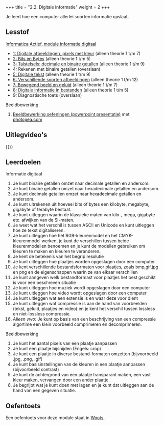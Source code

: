 +++
title = "2.2. Digitale informatie"
weight = 2
+++

Je leert hoe een computer allerlei soorten informatie opslaat.
<!--more-->

## Lesstof
[Informatica Actief, module informatie digitaal](https://moodle.informatica-actief.nl/course/view.php?id=742)
- [1: Digitale afbeeldingen, pixels met kleur](https://moodle.informatica-actief.nl/course/view.php?id=742#section-4) (alleen theorie 1 t/m 7)
- [2: Bits en Bytes](https://moodle.informatica-actief.nl/course/view.php?id=742#section-5) (alleen theorie 1 t/m 5)
- [3: Talstelsels: decimale en binaire getallen](https://moodle.informatica-actief.nl/course/view.php?id=742#section-6) (alleen theorie 1 t/m 9)
- 4: Rekenen met binaire getallen (overslaan)
- [5: Digitale tekst](https://moodle.informatica-actief.nl/course/view.php?id=742#section-8) (alleen theorie 1 t/m 9)
- [6: Verschillende soorten afbeeldingen](https://moodle.informatica-actief.nl/course/view.php?id=742#section-9) (alleen theorie 1 t/m 12)
- [7: Bewegend beeld en geluid](https://moodle.informatica-actief.nl/course/view.php?id=742#section-10) (alleen theorie 1 t/m 7)
- [8: Digitale informatie in bestanden](https://moodle.informatica-actief.nl/course/view.php?id=742#section-11) (alleen theorie 1 t/m 5)
- 9: Diagnostische toets (overslaan)

Beeldbewerking
1. [Beeldbewerking oefeningen (powerpoint presentatie)](./informatie_lespresentatie_beeldbewerking.pptx) met [photopea.com](https://photopea.com)

## Uitlegvideo's
{{<youtube id="https://www.youtube.com/playlist?list=PLpTljPS--R5A9aLTfJz1RvxnqZHaPWpK8">}}

## Leerdoelen
Informatie digitaal
1.	Je kunt binaire getallen omzet naar decimale getallen en andersom.
2.	Je kunt binaire getallen omzet naar hexadecimale getallen en andersom.
3.	Je kunt decimale getallen omzet naar hexadecimale getallen en andersom.
4.	Je kunt uitrekenen uit hoeveel bits of bytes een kilobyte, megabyte, gigabyte of terabyte bestaat.
5.	Je kunt uitleggen waarin de klassieke maten van kilo-, mega, gigabyte etc. afwijken van de SI-maten.
6.	Je weet wat het verschil is tussen ASCII en Unicode en kunt uitleggen hoe ze tekst digitaliseren.
7.	Je kunt uitleggen hoe het RGB-kleurenmodel en het CMYK-kleurenmodel werken, je kunt de verschillen tussen beide kleurenmodellen benoemen en je kunt de modellen gebruiken om kleuren te maken en kleuren te veranderen.
8.	Je kent de betekenis van het begrip resolutie
9.	Je kunt uitleggen hoe plaatjes worden opgeslagen door een computer
10.	Je kent verschillende bestandsformaten voor plaatjes, zoals bmp,gif,jpg en png en de eigenschappen waarin ze van elkaar verschillen
11.	Je kunt aangeven welk bestandformast voor plaatjes het best geschikt is voor een beschreven situatie
12.	Je kunt uitleggen hoe muziek wordt opgeslagen door een computer
13.	Je kunt uitleggen hoe video wordt opgeslagen door een computer
14.	Je kunt uitleggen wat een extensie is en waar deze voor dient
15.	Je kunt uitleggen wat compressie is aan de hand van voorbeelden (tekst, geluid, plaatjes en video) en je kent het verschil tussen lossless en niet-lossless compressie.
16.	<em>Alleen vwo:</em> Je kunt op basis van een beschrijving van een compressie algortime een klein voorbeeld comprimeren en decomprimeren. 

Beeldbewerking
1. Je kunt het aantal pixels van een plaatje aanpassen
2. Je kunt een plaatje bijsnijden (Engels: crop)
3. Je kunt een plaatje in diverse bestand-formaten omzetten (bijvoorbeeld .jpg, .png, .gif)
4. Je kunt basisinstellingen van de kleuren in een plaatje aanpassen (bijvoorbeeld contrast)
5. Je kunt de achtergrond van een plaatje transparant maken, een vast kleur maken, vervangen door een ander plaatje.
6. Je begrijpt wat je kunt doen met lagen en je kunt dat uitleggen aan de hand van een gegeven situatie.

## Oefentoets
Een oefentoets voor deze module staat in [Woots](https://app.woots.nl).
